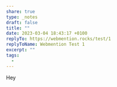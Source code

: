 ```yaml
---
share: true
type: _notes
draft: false
title: ""
date: 2023-03-04 18:43:17 +0100
replyTo: https://webmention.rocks/test/1
replyToName: Webmention Test 1
excerpt: ""
tags:
  - 
---
```


Hey